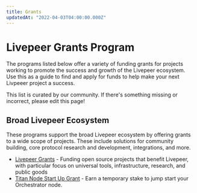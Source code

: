 ```yaml
---
title: Grants
updatedAt: "2022-04-03T04:00:00.000Z"
---
```


# Livepeer Grants Program

The programs listed below offer a variety of funding grants for projects working
to promote the success and growth of the Livepeer ecosystem. Use this as a guide
to find and apply for funds to help make your next Livpeeer project a success.

This list is curated by our community. If there's something missing or
incorrect, please edit this page!

## Broad Livepeer Ecosystem

These programs support the broad Livepeer ecosystem by offering grants to a wide
scope of projects. These include solutions for community building, core protocol
research and development, integrations, and more.&#x20;

- [Livepeer Grants](https://github.com/livepeer/Grant-Program/) - Funding open
  source projects that benefit Livepeer, with particular focus on universal
  tools, infrastructure, research, and public goods
- [Titan Node Start Up Grant](https://docs.google.com/forms/d/e/1FAIpQLSeZqkMsBEpgoMkQMjfMoMOOcsVq98plLNEk5hybzWfA4E_vSg/viewform) -
  Earn a temporary stake to jump start your Orchestrator node.
